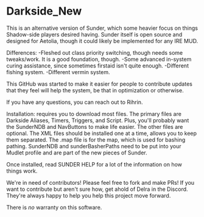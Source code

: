 # Darkside_New
This is an alternative version of Sunder, which some heavier focus on things Shadow-side players desired having. Sunder itself is open source and designed for Aetolia, though it could likely be implemented for any IRE MUD.

Differences:
-Fleshed out class priority switching, though needs some tweaks/work. It is a good foundation, though.
-Some advanced in-system curing assistance, since sometimes firstaid isn't quite enough.
-Different fishing system.
-Different vermin system.

This GitHub was started to make it easier for people to contribute updates that they feel will help the system, be that in optimization or otherwise.

If you have any questions, you can reach out to Rihrin.

Installation: requires you to download most files. The primary files are Darkside Aliases, Timers, Triggers, and Script. Plus, you'll probably want the SunderNDB and NavButtons to make life easier. The other files are optional. The XML files should be installed one at a time, allows you to keep them separated. The .map file is for the map, which is used for bashing pathing. SunderNDB and sunderBasherPaths need to be put into your Mudlet profile and are part of the new pieces of Sunder.

Once installed, read SUNDER HELP for a lot of the information on how things work.

We're in need of contributors! Please feel free to fork and make PRs! If you want to contribute but aren't sure how, get ahold of Delra in the Discord. They're always happy to help you help this project move forward. 

There is *no* warranty on this software.
